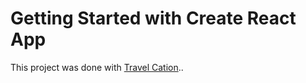 # Getting Started with Create React App

This project was done  with [Travel Cation](https://travel-cations.firebaseapp.com/)..

